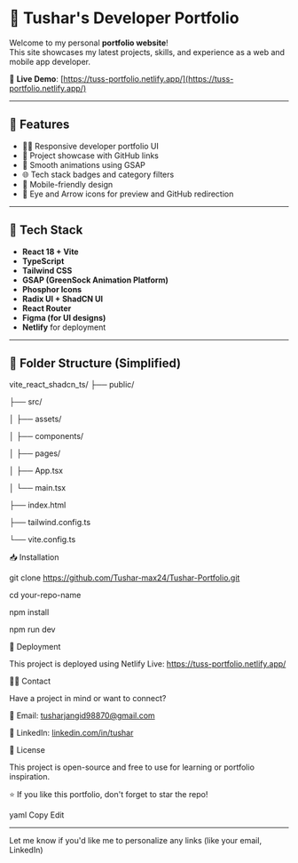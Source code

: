 # 🚀 Tushar's Developer Portfolio

Welcome to my personal **portfolio website**!  
This site showcases my latest projects, skills, and experience as a web and mobile app developer.

🔗 **Live Demo**: [https://tuss-portfolio.netlify.app/](https://tuss-portfolio.netlify.app/)

---

## 📌 Features

- 👨‍💻 Responsive developer portfolio UI
- 💼 Project showcase with GitHub links
- 🌈 Smooth animations using GSAP
- 🌐 Tech stack badges and category filters
- 📱 Mobile-friendly design
- 🧠 Eye and Arrow icons for preview and GitHub redirection

---

## 🧪 Tech Stack

- **React 18 + Vite**
- **TypeScript**
- **Tailwind CSS**
- **GSAP (GreenSock Animation Platform)**
- **Phosphor Icons**
- **Radix UI + ShadCN UI**
- **React Router**
- **Figma (for UI designs)**
- **Netlify** for deployment

---

## 📂 Folder Structure (Simplified)

vite_react_shadcn_ts/
├── public/

├── src/

│ ├── assets/

│ ├── components/

│ ├── pages/

│ ├── App.tsx

│ └── main.tsx

├── index.html

├── tailwind.config.ts

└── vite.config.ts

📥 Installation

git clone https://github.com/Tushar-max24/Tushar-Portfolio.git

cd your-repo-name

npm install

npm run dev

🚀 Deployment

This project is deployed using Netlify
Live: https://tuss-portfolio.netlify.app/

🙋‍♂️ Contact

Have a project in mind or want to connect?

📧 Email: tusharjangid98870@gmail.com

📱 LinkedIn: [linkedin.com/in/tushar](https://www.linkedin.com/in/tushar-sharma-b6b33b258/)

🪪 License

This project is open-source and free to use for learning or portfolio inspiration.

⭐ If you like this portfolio, don't forget to star the repo!

yaml
Copy
Edit

---

Let me know if you'd like me to personalize any links (like your email, LinkedIn)

